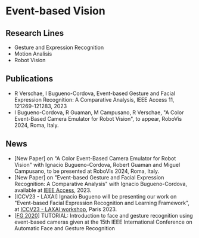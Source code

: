 # Event-based Vision

## Research Lines
- Gesture and Expression Recognition
- Motion Analisis
- Robot Vision

## Publications
- R Verschae, I Bugueno-Cordova, Event-based Gesture and Facial Expression Recognition: A Comparative Analysis, IEEE Access 11, 121269-121283, 2023
- I Bugueno-Cordova, R Guaman, M Campusano, R Verschae, "A Color Event-Based Camera Emulator for Robot Vision", to appear, RoboVis 2024, Roma, Italy.

## News
- [New Paper] on "A Color Event-Based Camera Emulator for Robot Vision" with Ignacio Bugueno-Cordova, Robert Guaman and Miguel Campusano, to be presented at RoboVis 2024, Roma, Italy.
- [New Paper] on "Event-based Gesture and Facial Expression Recognition: A Comparative Analysis" with Ignacio Bugueno-Cordova, available at [IEEE Access](https://ieeexplore.ieee.org/document/10298106), 2023.
- [ICCV23 - LAXAI] Ignacio Bugueno will be presenting our work on "Event-based Facial Expression Recognition and Learning Framework", at [ICCV23 - LAXAI workshop]((https://www.latinxinai.org/iccv-2023)), Paris 2023.
- [[FG 2020](https://fg2020.org/introduction-to-face-and-gesture-recognition-using-event-based-cameras/)] TUTORIAL: Introduction to face and gesture recognition using event-based cameras given at the 15th IEEE International Conference on Automatic Face and Gesture Recognition

